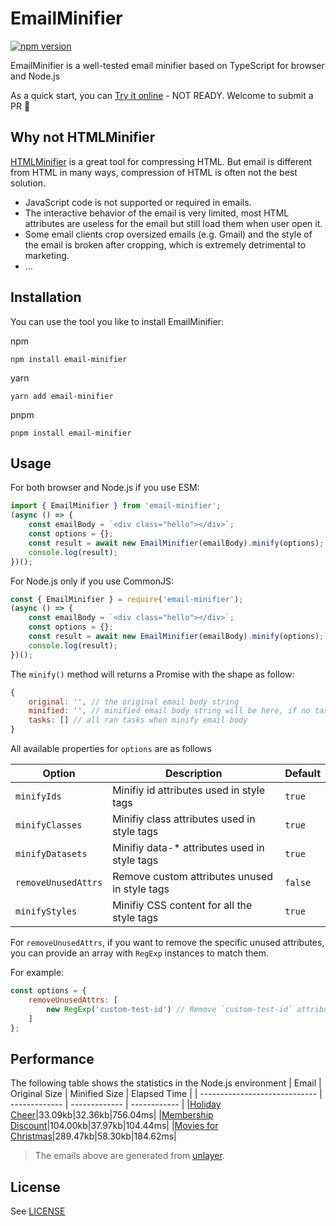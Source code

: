 # EmailMinifier

[![npm version](https://img.shields.io/npm/v/email-minifier.svg)](https://www.npmjs.com/package/email-minifier)


EmailMinifier is a well-tested email minifier based on TypeScript for browser and Node.js

As a quick start, you can [Try it online](https://luckrnx09.github.io/email-minifier/playground) - NOT READY. Welcome to submit a PR 🚀

## Why not HTMLMinifier

[HTMLMinifier](https://github.com/kangax/html-minifier) is a great tool for compressing HTML. But email is different from HTML in many ways, compression of HTML is often not the best solution.
- JavaScript code is not supported or required in emails.
- The interactive behavior of the email is very limited, most HTML attributes are useless for the email but still load them when user open it.
- Some email clients crop oversized emails (e.g. Gmail) and the style of the email is broken after cropping, which is extremely detrimental to marketing.
- ...

## Installation

You can use the tool you like to install EmailMinifier:

npm
```shell
npm install email-minifier 
```

yarn
```shell
yarn add email-minifier 
```

pnpm
```shell
pnpm install email-minifier 
```
 
## Usage

For both browser and Node.js if you use ESM:

```javascript
import { EmailMinifier } from 'email-minifier';
(async () => { 
    const emailBody = `<div class="hello"></div>`;
    const options = {};
    const result = await new EmailMinifier(emailBody).minify(options);
    console.log(result);
})();
```


For Node.js only if you use CommonJS:

```javascript
const { EmailMinifier } = require('email-minifier');
(async () => { 
    const emailBody = `<div class="hello"></div>`;
    const options = {};
    const result = await new EmailMinifier(emailBody).minify(options);
    console.log(result);
})();
```

The `minify()` method will returns a Promise with the shape as follow:

```javascript
{
    original: '', // the original email body string
    minified: '', // minified email body string will be here, if no tasks ran, it'll be null
    tasks: [] // all ran tasks when minify email body
}
```

All available properties for `options` are as follows

| Option                         | Description     | Default |
|--------------------------------|-----------------|---------|
| `minifyIds`                | Minifiy id attributes used in style tags | `true` |
| `minifyClasses`    | Minifiy class attributes used in style tags | `true` |
| `minifyDatasets`    | Minifiy data-* attributes used in style tags | `true` |
| `removeUnusedAttrs`    | Remove custom attributes unused in style tags | `false` |
| `minifyStyles`    | Minifiy CSS content for all the style tags | `true` |

For `removeUnusedAttrs`, if you want to remove the specific unused attributes, you can provide an array with `RegExp` instances to match them. 

For example: 
```javascript
const options = {
    removeUnusedAttrs: [
        new RegExp('custom-test-id') // Remove `custom-test-id` attributes if they not used in style tags
    ]
};
```



## Performance

The following table shows the statistics in the Node.js environment
| Email                         | Original Size | Minified Size | Elapsed Time |
| ----------------------------- | ------------- | ------------- | ------------ |
|[Holiday Cheer](https://github.com/luckrnx09/email-minifier/tree/main/examples%2Ftemplates%2FHoliday%20Cheer)|33.09kb|32.36kb|756.04ms|
|[Membership Discount](https://github.com/luckrnx09/email-minifier/tree/main/examples%2Ftemplates%2FMembership%20Discount)|104.00kb|37.97kb|104.44ms|
|[Movies for Christmas](https://github.com/luckrnx09/email-minifier/tree/main/examples%2Ftemplates%2FMovies%20for%20Christmas)|289.47kb|58.30kb|184.62ms|
> The emails above are generated from [unlayer](https://dashboard.unlayer.com).

## License
See [LICENSE](./LICENSE)